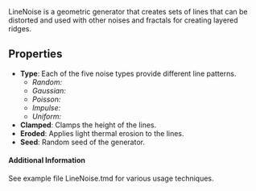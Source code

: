 LineNoise is a geometric generator that creates sets of lines that can be distorted and used with other noises and fractals for creating layered ridges.

## Properties

- **Type**: Each of the five noise types provide different line patterns.
	- *Random:*
	- *Gaussian:*
	- *Poisson:*
	- *Impulse:*
	- *Uniform:*
- **Clamped**: Clamps the height of the lines.
- **Eroded**: Applies light thermal erosion to the lines.
- **Seed**: Random seed of the generator.

#### Additional Information
See example file LineNoise.tmd for various usage techniques.
